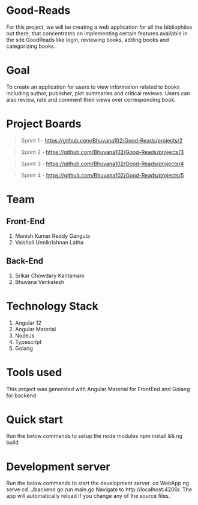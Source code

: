 # Good-Reads
For this project, we will be creating a web application for all the bibliophiles out there, that concentrates on implementing certain features available in the site GoodReads like login, reviewing books, adding books and categorizing books.

# Goal
  To create an application for users to view information related to books including author, publisher, plot summaries and critical reviews. Users can also review, rate and comment their views over corresponding book.

# Project Boards
> Sprint 1 - https://github.com/Bhuvana102/Good-Reads/projects/2

> Sprint 2 - https://github.com/Bhuvana102/Good-Reads/projects/3

> Sprint 3 - https://github.com/Bhuvana102/Good-Reads/projects/4

> Sprint 4 - https://github.com/Bhuvana102/Good-Reads/projects/5

# Team
## Front-End
  1. Manish Kumar Reddy Gangula
  2. Vaishali Unnikrishnan Latha

## Back-End
  1. Srikar Chowdary Kantamani
  2. Bhuvana Venkatesh

# Technology Stack 
  1. Angular 12
  2. Angular Material
  3. NodeJs 
  4. Typescript
  5. Golang

# Tools used
This project was generated with Angular Material for FrontEnd and Golang for backend

# Quick start
Run the below commands to setup the node modules
npm install && ng build 

# Development server
Run the below commands to start the development server.
cd WebApp
ng serve
cd ../backend
go run main.go 
Navigate to http://localhost:4200/. The app will automatically reload if you change any of the source files.




